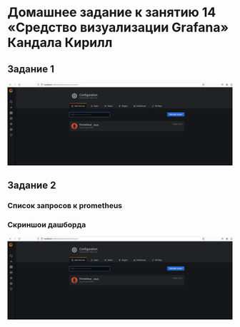 # Домашнее задание к занятию 14 «Средство визуализации Grafana» Кандала Кирилл
## Задание 1

![grafana dash](https://github.com/wintercomesX/10-monitoring-03-grafana/blob/main/grafana1.PNG)

## Задание 2
### Список запросов к prometheus



### Скриншои дашборда

![grafana dash](https://github.com/wintercomesX/10-monitoring-03-grafana/blob/main/grafana1.PNG)
